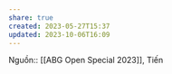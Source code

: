 ```yaml
---
share: true
created: 2023-05-27T15:37
updated: 2023-10-06T16:09
---
```

Nguồn:: [[ABG Open Special 2023]], Tiến
